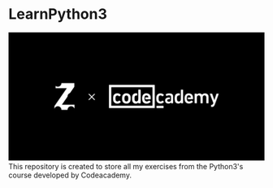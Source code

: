 # LearnPython3
<img src="repository-cover.png"/>
This repository is created to store all my exercises from the Python3's course developed by Codeacademy.
